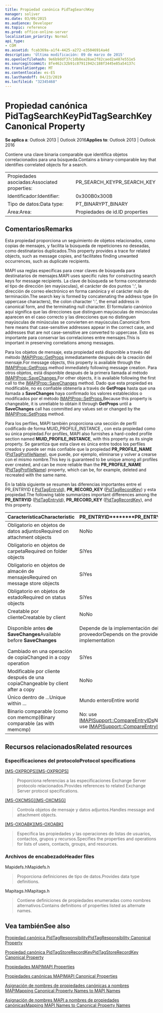 ```yaml
---
title: Propiedad canónica PidTagSearchKey
manager: soliver
ms.date: 03/09/2015
ms.audience: Developer
ms.topic: reference
ms.prod: office-online-server
localization_priority: Normal
api_type:
- COM
ms.assetid: fcab369a-a1f4-4425-a272-e35046914a4d
description: 'Última modificación: 09 de marzo de 2015'
ms.openlocfilehash: 9e6b9ddf37c1db8ea28ae2f82caed2a487e551e5
ms.sourcegitcommit: 8fe462c32b91c87911942c188f3445e85a54137c
ms.translationtype: MT
ms.contentlocale: es-ES
ms.lasthandoff: 04/23/2019
ms.locfileid: "32345468"
---
```

# <a name="pidtagsearchkey-canonical-property"></a><span data-ttu-id="bf77f-103">Propiedad canónica PidTagSearchKey</span><span class="sxs-lookup"><span data-stu-id="bf77f-103">PidTagSearchKey Canonical Property</span></span>

  
  
<span data-ttu-id="bf77f-104">**Se aplica a**: Outlook 2013 | Outlook 2016</span><span class="sxs-lookup"><span data-stu-id="bf77f-104">**Applies to**: Outlook 2013 | Outlook 2016</span></span> 
  
<span data-ttu-id="bf77f-105">Contiene una clave binaria comparable que identifica objetos correlacionados para una búsqueda.</span><span class="sxs-lookup"><span data-stu-id="bf77f-105">Contains a binary-comparable key that identifies correlated objects for a search.</span></span>
  
|||
|:-----|:-----|
|<span data-ttu-id="bf77f-106">Propiedades asociadas:</span><span class="sxs-lookup"><span data-stu-id="bf77f-106">Associated properties:</span></span>  <br/> |<span data-ttu-id="bf77f-107">PR_SEARCH_KEY</span><span class="sxs-lookup"><span data-stu-id="bf77f-107">PR_SEARCH_KEY</span></span>  <br/> |
|<span data-ttu-id="bf77f-108">Identificador:</span><span class="sxs-lookup"><span data-stu-id="bf77f-108">Identifier:</span></span>  <br/> |<span data-ttu-id="bf77f-109">0x300B</span><span class="sxs-lookup"><span data-stu-id="bf77f-109">0x300B</span></span>  <br/> |
|<span data-ttu-id="bf77f-110">Tipo de datos:</span><span class="sxs-lookup"><span data-stu-id="bf77f-110">Data type:</span></span>  <br/> |<span data-ttu-id="bf77f-111">PT_BINARY</span><span class="sxs-lookup"><span data-stu-id="bf77f-111">PT_BINARY</span></span>  <br/> |
|<span data-ttu-id="bf77f-112">Área:</span><span class="sxs-lookup"><span data-stu-id="bf77f-112">Area:</span></span>  <br/> |<span data-ttu-id="bf77f-113">Propiedades de id.</span><span class="sxs-lookup"><span data-stu-id="bf77f-113">ID properties</span></span>  <br/> |
   
## <a name="remarks"></a><span data-ttu-id="bf77f-114">Comentarios</span><span class="sxs-lookup"><span data-stu-id="bf77f-114">Remarks</span></span>

<span data-ttu-id="bf77f-115">Esta propiedad proporciona un seguimiento de objetos relacionados, como copias de mensajes, y facilita la búsqueda de repeticiones no deseadas, como destinatarios duplicados.</span><span class="sxs-lookup"><span data-stu-id="bf77f-115">This property provides a trace for related objects, such as message copies, and facilitates finding unwanted occurrences, such as duplicate recipients.</span></span>
  
<span data-ttu-id="bf77f-116">MAPI usa reglas específicas para crear claves de búsqueda para destinatarios de mensajes.</span><span class="sxs-lookup"><span data-stu-id="bf77f-116">MAPI uses specific rules for constructing search keys for message recipients.</span></span> <span data-ttu-id="bf77f-117">La clave de búsqueda se forma concatenando el tipo de dirección (en mayúsculas), el carácter de dos puntos ':', la dirección de correo electrónico en forma canónica y el carácter nulo de terminación.</span><span class="sxs-lookup"><span data-stu-id="bf77f-117">The search key is formed by concatenating the address type (in uppercase characters), the colon character ':', the email address in canonical form, and the terminating null character.</span></span> <span data-ttu-id="bf77f-118">El formulario canónico aquí significa que las direcciones que distinguen mayúsculas de minúsculas aparecen en el caso correcto y las direcciones que no distinguen mayúsculas de minúsculas se convierten en mayúsculas.</span><span class="sxs-lookup"><span data-stu-id="bf77f-118">Canonical form here means that case-sensitive addresses appear in the correct case, and addresses that are not case-sensitive are converted to uppercase.</span></span> <span data-ttu-id="bf77f-119">Esto es importante para conservar las correlaciones entre mensajes.</span><span class="sxs-lookup"><span data-stu-id="bf77f-119">This is important in preserving correlations among messages.</span></span>
  
<span data-ttu-id="bf77f-120">Para los objetos de mensaje, esta propiedad está disponible a través del método [IMAPIProp::GetProps](imapiprop-getprops.md) inmediatamente después de la creación del mensaje.</span><span class="sxs-lookup"><span data-stu-id="bf77f-120">For message objects, this property is available through the [IMAPIProp::GetProps](imapiprop-getprops.md) method immediately following message creation.</span></span> <span data-ttu-id="bf77f-121">Para otros objetos, está disponible después de la primera llamada al método [IMAPIProp::SaveChanges.](imapiprop-savechanges.md)</span><span class="sxs-lookup"><span data-stu-id="bf77f-121">For other objects, it is available following the first call to the [IMAPIProp::SaveChanges](imapiprop-savechanges.md) method.</span></span> <span data-ttu-id="bf77f-122">Dado que esta propiedad es modificable, no es confiable obtenerla a través de **GetProps** hasta que una llamada a **SaveChanges** haya confirmado los valores establecidos o modificados por el método [IMAPIProp::SetProps.](imapiprop-setprops.md)</span><span class="sxs-lookup"><span data-stu-id="bf77f-122">Because this property is changeable, it is unreliable to obtain it through **GetProps** until a **SaveChanges** call has committed any values set or changed by the [IMAPIProp::SetProps](imapiprop-setprops.md) method.</span></span> 
  
<span data-ttu-id="bf77f-123">Para los perfiles, MAPI también proporciona una sección de perfil codificado de forma MUID_PROFILE_INSTANCE **,** con esta propiedad como su única propiedad.</span><span class="sxs-lookup"><span data-stu-id="bf77f-123">For profiles, MAPI also furnishes a hard-coded profile section named **MUID_PROFILE_INSTANCE**, with this property as its single property.</span></span> <span data-ttu-id="bf77f-124">Se garantiza que esta clave es única entre todos los perfiles creados y puede ser más confiable que la propiedad **PR_PROFILE_NAME** ([PidTagProfileName](pidtagprofilename-canonical-property.md)), que puede, por ejemplo, eliminarse y volver a crearse con el mismo nombre.</span><span class="sxs-lookup"><span data-stu-id="bf77f-124">This key is guaranteed to be unique among all profiles ever created, and can be more reliable than the **PR_PROFILE_NAME** ([PidTagProfileName](pidtagprofilename-canonical-property.md)) property, which can be, for example, deleted and recreated with the same name.</span></span>
  
<span data-ttu-id="bf77f-125">En la tabla siguiente se resumen las diferencias importantes entre el PR_ENTRYID **(** [PidTagEntryId](pidtagentryid-canonical-property.md)), **PR_RECORD_KEY** ([PidTagRecordKey](pidtagrecordkey-canonical-property.md)) y esta propiedad.</span><span class="sxs-lookup"><span data-stu-id="bf77f-125">The following table summarizes important differences among the **PR_ENTRYID** ([PidTagEntryId](pidtagentryid-canonical-property.md)), **PR_RECORD_KEY** ([PidTagRecordKey](pidtagrecordkey-canonical-property.md)), and this property.</span></span>
  
|<span data-ttu-id="bf77f-126">**Característica**</span><span class="sxs-lookup"><span data-stu-id="bf77f-126">**Characteristic**</span></span>|<span data-ttu-id="bf77f-127">PR_ENTRYID\*\*\*\*</span><span class="sxs-lookup"><span data-stu-id="bf77f-127">\*\*\*\*PR_ENTRYID\*\*\*\*</span></span>|<span data-ttu-id="bf77f-128">PR_RECORD_KEY\*\*\*\*</span><span class="sxs-lookup"><span data-stu-id="bf77f-128">\*\*\*\*PR_RECORD_KEY\*\*\*\*</span></span>|<span data-ttu-id="bf77f-129">PR_SEARCH_KEY\*\*\*\*</span><span class="sxs-lookup"><span data-stu-id="bf77f-129">\*\*\*\*PR_SEARCH_KEY\*\*\*\*</span></span>|
|:-----|:-----|:-----|:-----|
|<span data-ttu-id="bf77f-130">Obligatorio en objetos de datos adjuntos</span><span class="sxs-lookup"><span data-stu-id="bf77f-130">Required on attachment objects</span></span>  <br/> |<span data-ttu-id="bf77f-131">No</span><span class="sxs-lookup"><span data-stu-id="bf77f-131">No</span></span>  <br/> |<span data-ttu-id="bf77f-132">Sí</span><span class="sxs-lookup"><span data-stu-id="bf77f-132">Yes</span></span>  <br/> |<span data-ttu-id="bf77f-133">No</span><span class="sxs-lookup"><span data-stu-id="bf77f-133">No</span></span>  <br/> |
|<span data-ttu-id="bf77f-134">Obligatorio en objetos de carpeta</span><span class="sxs-lookup"><span data-stu-id="bf77f-134">Required on folder objects</span></span>  <br/> |<span data-ttu-id="bf77f-135">Sí</span><span class="sxs-lookup"><span data-stu-id="bf77f-135">Yes</span></span>  <br/> |<span data-ttu-id="bf77f-136">Sí</span><span class="sxs-lookup"><span data-stu-id="bf77f-136">Yes</span></span>  <br/> |<span data-ttu-id="bf77f-137">No</span><span class="sxs-lookup"><span data-stu-id="bf77f-137">No</span></span>  <br/> |
|<span data-ttu-id="bf77f-138">Obligatorio en objetos de almacén de mensajes</span><span class="sxs-lookup"><span data-stu-id="bf77f-138">Required on message store objects</span></span>  <br/> |<span data-ttu-id="bf77f-139">Sí</span><span class="sxs-lookup"><span data-stu-id="bf77f-139">Yes</span></span>  <br/> |<span data-ttu-id="bf77f-140">Sí</span><span class="sxs-lookup"><span data-stu-id="bf77f-140">Yes</span></span>  <br/> |<span data-ttu-id="bf77f-141">No</span><span class="sxs-lookup"><span data-stu-id="bf77f-141">No</span></span>  <br/> |
|<span data-ttu-id="bf77f-142">Obligatorio en objetos de estado</span><span class="sxs-lookup"><span data-stu-id="bf77f-142">Required on status objects</span></span>  <br/> |<span data-ttu-id="bf77f-143">Sí</span><span class="sxs-lookup"><span data-stu-id="bf77f-143">Yes</span></span>  <br/> |<span data-ttu-id="bf77f-144">No</span><span class="sxs-lookup"><span data-stu-id="bf77f-144">No</span></span>  <br/> |<span data-ttu-id="bf77f-145">No</span><span class="sxs-lookup"><span data-stu-id="bf77f-145">No</span></span>  <br/> |
|<span data-ttu-id="bf77f-146">Creatable por cliente</span><span class="sxs-lookup"><span data-stu-id="bf77f-146">Creatable by client</span></span>  <br/> |<span data-ttu-id="bf77f-147">No</span><span class="sxs-lookup"><span data-stu-id="bf77f-147">No</span></span>  <br/> |<span data-ttu-id="bf77f-148">No</span><span class="sxs-lookup"><span data-stu-id="bf77f-148">No</span></span>  <br/> |<span data-ttu-id="bf77f-149">Sí</span><span class="sxs-lookup"><span data-stu-id="bf77f-149">Yes</span></span>  <br/> |
|<span data-ttu-id="bf77f-150">Disponible antes **de SaveChanges**</span><span class="sxs-lookup"><span data-stu-id="bf77f-150">Available before **SaveChanges**</span></span> <br/> |<span data-ttu-id="bf77f-151">Depende de la implementación del proveedor</span><span class="sxs-lookup"><span data-stu-id="bf77f-151">Depends on the provider implementation</span></span>  <br/> |<span data-ttu-id="bf77f-152">Depende de la implementación del proveedor</span><span class="sxs-lookup"><span data-stu-id="bf77f-152">Depends on the provider implementation</span></span>  <br/> |<span data-ttu-id="bf77f-153">En el caso de los mensajes, sí.</span><span class="sxs-lookup"><span data-stu-id="bf77f-153">For messages, Yes.</span></span> <span data-ttu-id="bf77f-154">Para otros, depende de la implementación del proveedor.</span><span class="sxs-lookup"><span data-stu-id="bf77f-154">For others, It depends on the provider implementation.</span></span>  <br/> |
|<span data-ttu-id="bf77f-155">Cambiado en una operación de copia</span><span class="sxs-lookup"><span data-stu-id="bf77f-155">Changed in a copy operation</span></span>  <br/> |<span data-ttu-id="bf77f-156">Sí</span><span class="sxs-lookup"><span data-stu-id="bf77f-156">Yes</span></span>  <br/> |<span data-ttu-id="bf77f-157">Sí</span><span class="sxs-lookup"><span data-stu-id="bf77f-157">Yes</span></span>  <br/> |<span data-ttu-id="bf77f-158">No</span><span class="sxs-lookup"><span data-stu-id="bf77f-158">No</span></span>  <br/> |
|<span data-ttu-id="bf77f-159">Modificable por cliente después de una copia</span><span class="sxs-lookup"><span data-stu-id="bf77f-159">Changeable by client after a copy</span></span>  <br/> |<span data-ttu-id="bf77f-160">No</span><span class="sxs-lookup"><span data-stu-id="bf77f-160">No</span></span>  <br/> |<span data-ttu-id="bf77f-161">No</span><span class="sxs-lookup"><span data-stu-id="bf77f-161">No</span></span>  <br/> |<span data-ttu-id="bf77f-162">Sí</span><span class="sxs-lookup"><span data-stu-id="bf77f-162">Yes</span></span>  <br/> |
|<span data-ttu-id="bf77f-163">Único dentro de ...</span><span class="sxs-lookup"><span data-stu-id="bf77f-163">Unique within ...</span></span>  <br/> |<span data-ttu-id="bf77f-164">Mundo entero</span><span class="sxs-lookup"><span data-stu-id="bf77f-164">Entire world</span></span>  <br/> |<span data-ttu-id="bf77f-165">Instancia de proveedor</span><span class="sxs-lookup"><span data-stu-id="bf77f-165">Provider instance</span></span>  <br/> |<span data-ttu-id="bf77f-166">Mundo entero</span><span class="sxs-lookup"><span data-stu-id="bf77f-166">Entire world</span></span>  <br/> |
|<span data-ttu-id="bf77f-167">Binario comparable (como con memcmp)</span><span class="sxs-lookup"><span data-stu-id="bf77f-167">Binary comparable (as with memcmp)</span></span>  <br/> |<span data-ttu-id="bf77f-168">No: use [IMAPISupport::CompareEntryIDs](imapisupport-compareentryids.md)</span><span class="sxs-lookup"><span data-stu-id="bf77f-168">No -- use [IMAPISupport::CompareEntryIDs](imapisupport-compareentryids.md)</span></span> <br/> |<span data-ttu-id="bf77f-169">Sí</span><span class="sxs-lookup"><span data-stu-id="bf77f-169">Yes</span></span>  <br/> |<span data-ttu-id="bf77f-170">Sí</span><span class="sxs-lookup"><span data-stu-id="bf77f-170">Yes</span></span>  <br/> |
   
## <a name="related-resources"></a><span data-ttu-id="bf77f-171">Recursos relacionados</span><span class="sxs-lookup"><span data-stu-id="bf77f-171">Related resources</span></span>

### <a name="protocol-specifications"></a><span data-ttu-id="bf77f-172">Especificaciones del protocolo</span><span class="sxs-lookup"><span data-stu-id="bf77f-172">Protocol specifications</span></span>

<span data-ttu-id="bf77f-173">[[MS-OXPROPS]](https://msdn.microsoft.com/library/f6ab1613-aefe-447d-a49c-18217230b148%28Office.15%29.aspx)</span><span class="sxs-lookup"><span data-stu-id="bf77f-173">[[MS-OXPROPS]](https://msdn.microsoft.com/library/f6ab1613-aefe-447d-a49c-18217230b148%28Office.15%29.aspx)</span></span>
  
> <span data-ttu-id="bf77f-174">Proporciona referencias a las especificaciones Exchange Server protocolo relacionados.</span><span class="sxs-lookup"><span data-stu-id="bf77f-174">Provides references to related Exchange Server protocol specifications.</span></span>
    
<span data-ttu-id="bf77f-175">[[MS-OXCMSG]](https://msdn.microsoft.com/library/7fd7ec40-deec-4c06-9493-1bc06b349682%28Office.15%29.aspx)</span><span class="sxs-lookup"><span data-stu-id="bf77f-175">[[MS-OXCMSG]](https://msdn.microsoft.com/library/7fd7ec40-deec-4c06-9493-1bc06b349682%28Office.15%29.aspx)</span></span>
  
> <span data-ttu-id="bf77f-176">Controla objetos de mensaje y datos adjuntos.</span><span class="sxs-lookup"><span data-stu-id="bf77f-176">Handles message and attachment objects.</span></span>
    
<span data-ttu-id="bf77f-177">[[MS-OXOABK]](https://msdn.microsoft.com/library/f4cf9b4c-9232-4506-9e71-2270de217614%28Office.15%29.aspx)</span><span class="sxs-lookup"><span data-stu-id="bf77f-177">[[MS-OXOABK]](https://msdn.microsoft.com/library/f4cf9b4c-9232-4506-9e71-2270de217614%28Office.15%29.aspx)</span></span>
  
> <span data-ttu-id="bf77f-178">Especifica las propiedades y las operaciones de listas de usuarios, contactos, grupos y recursos.</span><span class="sxs-lookup"><span data-stu-id="bf77f-178">Specifies the properties and operations for lists of users, contacts, groups, and resources.</span></span>
    
### <a name="header-files"></a><span data-ttu-id="bf77f-179">Archivos de encabezado</span><span class="sxs-lookup"><span data-stu-id="bf77f-179">Header files</span></span>

<span data-ttu-id="bf77f-180">Mapidefs.h</span><span class="sxs-lookup"><span data-stu-id="bf77f-180">Mapidefs.h</span></span>
  
> <span data-ttu-id="bf77f-181">Proporciona definiciones de tipo de datos.</span><span class="sxs-lookup"><span data-stu-id="bf77f-181">Provides data type definitions.</span></span>
    
<span data-ttu-id="bf77f-182">Mapitags.h</span><span class="sxs-lookup"><span data-stu-id="bf77f-182">Mapitags.h</span></span>
  
> <span data-ttu-id="bf77f-183">Contiene definiciones de propiedades enumeradas como nombres alternativos.</span><span class="sxs-lookup"><span data-stu-id="bf77f-183">Contains definitions of properties listed as alternate names.</span></span>
    
## <a name="see-also"></a><span data-ttu-id="bf77f-184">Vea también</span><span class="sxs-lookup"><span data-stu-id="bf77f-184">See also</span></span>



[<span data-ttu-id="bf77f-185">Propiedad canónica PidTagResponsibility</span><span class="sxs-lookup"><span data-stu-id="bf77f-185">PidTagResponsibility Canonical Property</span></span>](pidtagresponsibility-canonical-property.md)
  
[<span data-ttu-id="bf77f-186">Propiedad canónica PidTagStoreRecordKey</span><span class="sxs-lookup"><span data-stu-id="bf77f-186">PidTagStoreRecordKey Canonical Property</span></span>](pidtagstorerecordkey-canonical-property.md)


[<span data-ttu-id="bf77f-187">Propiedades MAPI</span><span class="sxs-lookup"><span data-stu-id="bf77f-187">MAPI Properties</span></span>](mapi-properties.md)
  
[<span data-ttu-id="bf77f-188">Propiedades canónicas MAPI</span><span class="sxs-lookup"><span data-stu-id="bf77f-188">MAPI Canonical Properties</span></span>](mapi-canonical-properties.md)
  
[<span data-ttu-id="bf77f-189">Asignación de nombres de propiedades canónicas a nombres MAPI</span><span class="sxs-lookup"><span data-stu-id="bf77f-189">Mapping Canonical Property Names to MAPI Names</span></span>](mapping-canonical-property-names-to-mapi-names.md)
  
[<span data-ttu-id="bf77f-190">Asignación de nombres MAPI a nombres de propiedades canónicas</span><span class="sxs-lookup"><span data-stu-id="bf77f-190">Mapping MAPI Names to Canonical Property Names</span></span>](mapping-mapi-names-to-canonical-property-names.md)

